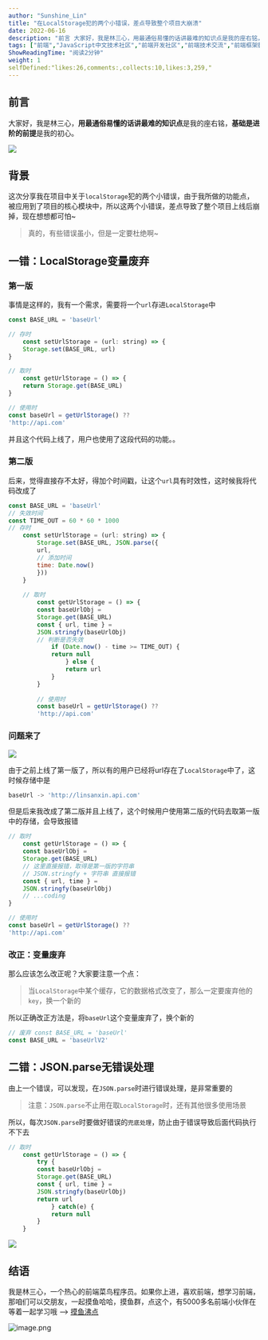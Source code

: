 ```yaml
---
author: "Sunshine_Lin"
title: "在LocalStorage犯的两个小错误，差点导致整个项目大崩溃"
date: 2022-06-16
description: "前言 大家好，我是林三心，用最通俗易懂的话讲最难的知识点是我的座右铭，基础是进阶的前提是我的初心。 背景 这次分享我在项目中关于localStorage犯的两个小错误，由于我所做的功能点，被应用到了项"
tags: ["前端","JavaScript中文技术社区","前端开发社区","前端技术交流","前端框架教程","JavaScript 学习资源","CSS 技巧与最佳实践","HTML5 最新动态","前端工程师职业发展","开源前端项目","前端技术趋势"]
ShowReadingTime: "阅读2分钟"
weight: 1
selfDefined:"likes:26,comments:,collects:10,likes:3,259,"
---
```

前言
--

大家好，我是林三心，**用最通俗易懂的话讲最难的知识点**是我的座右铭，**基础是进阶的前提**是我的初心。

![](/images/jueJin/75e3de52b18747f.png)

背景
--

这次分享我在项目中关于`localStorage`犯的两个小错误，由于我所做的功能点，被应用到了项目的核心模块中，所以这两个小错误，差点导致了整个项目上线后崩掉，现在想想都可怕~

> 真的，有些错误虽小，但是一定要杜绝啊~

一错：LocalStorage变量废弃
-------------------

### 第一版

事情是这样的，我有一个需求，需要将一个`url`存进`LocalStorage`中

```js
const BASE_URL = 'baseUrl'

// 存时
    const setUrlStorage = (url: string) => {
    Storage.set(BASE_URL, url)
}

// 取时
    const getUrlStorage = () => {
    return Storage.get(BASE_URL)
}

// 使用时
const baseUrl = getUrlStorage() ??
'http://api.com'
```

并且这个代码上线了，用户也使用了这段代码的功能。。

### 第二版

后来，觉得直接存不太好，得加个时间戳，让这个`url`具有时效性，这时候我将代码改成了

```js
const BASE_URL = 'baseUrl'
// 失效时间
const TIME_OUT = 60 * 60 * 1000
// 存时
    const setUrlStorage = (url: string) => {
        Storage.set(BASE_URL, JSON.parse({
        url,
        // 添加时间
        time: Date.now()
        }))
    }
    
    // 取时
        const getUrlStorage = () => {
        const baseUrlObj =
        Storage.get(BASE_URL)
        const { url, time } =
        JSON.stringfy(baseUrlObj)
        // 判断是否失效
            if (Date.now() - time >= TIME_OUT) {
            return null
                } else {
                return url
            }
        }
        
        // 使用时
        const baseUrl = getUrlStorage() ??
        'http://api.com'
```

### 问题来了

![](/images/jueJin/0ef59814e6dd4f0.png)

由于之前上线了第一版了，所以有的用户已经将url存在了`LocalStorage`中了，这时候存储中是

```js
baseUrl -> 'http://linsanxin.api.com'
```

但是后来我改成了第二版并且上线了，这个时候用户使用第二版的代码去取第一版中的存储，会导致报错

```js
// 取时
    const getUrlStorage = () => {
    const baseUrlObj =
    Storage.get(BASE_URL)
    // 这里直接报错，取得是第一版的字符串
    // JSON.stringfy + 字符串 直接报错
    const { url, time } =
    JSON.stringfy(baseUrlObj)
    // ...coding
}

// 使用时
const baseUrl = getUrlStorage() ??
'http://api.com'
```

### 改正：变量废弃

那么应该怎么改正呢？大家要注意一个点：

> 当`LocalStorage`中某个缓存，它的数据格式改变了，那么一定要废弃他的`key`，换一个新的

所以正确改正方法是，将`baseUrl`这个变量废弃了，换个新的

```js
// 废弃 const BASE_URL = 'baseUrl'
const BASE_URL = 'baseUrlV2'
```

二错：JSON.parse无错误处理
------------------

由上一个错误，可以发现，在`JSON.parse`时进行错误处理，是非常重要的

> 注意：`JSON.parse`不止用在取`LocalStorage`时，还有其他很多使用场景

所以，每次`JSON.parse`时要做好错误的`兜底处理`，防止由于错误导致后面代码执行不下去

```js
// 取时
    const getUrlStorage = () => {
        try {
        const baseUrlObj =
        Storage.get(BASE_URL)
        const { url, time } =
        JSON.stringfy(baseUrlObj)
        return url
            } catch(e) {
            return null
        }
    }
```

![](/images/jueJin/d649796bfdf34b5.png)

结语
--

我是林三心，一个热心的前端菜鸟程序员。如果你上进，喜欢前端，想学习前端，那咱们可以交朋友，一起摸鱼哈哈，摸鱼群，点这个，有5000多名前端小伙伴在等着一起学习哦 --> [摸鱼沸点](https://juejin.cn/pin/7035153948126216206 "https://juejin.cn/pin/7035153948126216206")

![image.png](/images/jueJin/43a5272e47f943f.png)